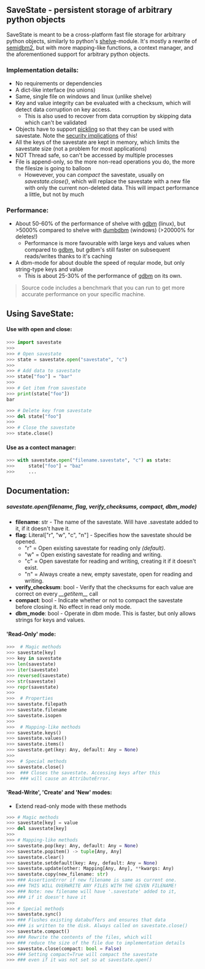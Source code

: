 ## SaveState - persistent storage of arbitrary python objects

SaveState is meant to be a cross-platform fast file storage for arbitrary python objects, similarly to python's [shelve](https://docs.python.org/3/library/shelve.html)-module.
It's mostly a rewrite of [semidbm2](https://github.com/quora/semidbm2), but with more mapping-like functions, a context manager, and the aforementioned support for arbitrary python objects.

### Implementation details:
- No requirements or dependencies
- A dict-like interface (no unions)
- Same, single file on windows and linux (unlike shelve)
- Key and value integrity can be evaluated with a checksum, which will detect data corruption on key access.
  - This is also used to recover from data corruption by skipping data which can't be validated
- Objects have to support [pickling](https://docs.python.org/3/library/pickle.html#module-pickle) so that they can be used with savestate.
Note the [security implications](https://docs.python.org/3/library/pickle.html#module-pickle) of this!
- All the keys of the savestate are kept in memory, which limits the savestate size (not a problem for most applications)
- NOT Thread safe, so can't be accessed by multiple processes
- File is append-only, so the more non-read operations you do, the more the filesize is going to balloon
  - Howevever, you can *compact* the savestate, usually on *savestate.close()*, which will replace the savestate with a new file with only the current non-deleted data.
  This will impact performance a little, but not by much
  
### Performance:
- About 50-60% of the performance of shelve with [gdbm](https://docs.python.org/3/library/dbm.html#module-dbm.gnu) (linux), 
  but >5000% compared to shelve with [dumbdbm](https://docs.python.org/3/library/dbm.html#module-dbm.dumb) (windows) (>20000% for deletes!)
  - Performance is more favourable with large keys and values when compared to [gdbm](https://docs.python.org/3/library/dbm.html#module-dbm.gnu), 
    but gdbm's still faster on subsequent reads/writes thanks to it's caching
- A dbm-mode for about double the speed of reqular mode, but only string-type keys and value
  - This is about 25-30% of the performance of [gdbm](https://docs.python.org/3/library/dbm.html#module-dbm.gnu) on its own.
  
> Source code includes a benchmark that you can run to get more accurate performance on your specific machine.

## Using SaveState:

#### Use with open and close:
```python
>>> import savestate
>>> 
>>> # Open savestate
>>> state = savestate.open("savestate", "c")
>>> 
>>> # Add data to savestate
>>> state["foo"] = "bar"
>>> 
>>> # Get item from savestate
>>> print(state["foo"])
bar

>>> # Delete key from savestate
>>> del state["foo"]
>>> 
>>> # Close the savestate
>>> state.close()
```

#### Use as a contect manager:

```python
>>> with savestate.open("filename.savestate", "c") as state:   
>>>     state["foo"] = "baz"                                                   
>>>     ...
```

## Documentation:

##### *savestate.open(filename, flag, verify_checksums, compact, dbm_mode)*
* **filename**: str - The name of the savestate. Will have .savestate added to it, if it doesn't have it.
* **flag**: Literal["r", "w", "c", "n"] - Specifies how the savestate should be opened.
  * "r" = Open existing savestate for reading only *(default)*.
  * "w" = Open existing savestate for reading and writing.
  * "c" = Open savestate for reading and writing, creating it if it doesn't exist.
  * "n" = Always create a new, empty savestate, open for reading and writing.
* **verify_checksum**: bool - Verify that the checksums for each value are correct on every *\_\_getitem\_\_* call
* **compact**: bool - Indicate whether or not to compact the savestate before closing it. No effect in read only mode.
* **dbm_mode**: bool -  Operate in dbm mode. This is faster, but only allows strings for keys and values.


#### 'Read-Only' mode:

```python
>>>  # Magic methods
>>> savestate[key]
>>> key in savestate
>>> len(savestate)
>>> iter(savestate)
>>> reversed(savestate)
>>> str(savestate)
>>> repr(savestate)
>>>
>>>  # Properties
>>> savestate.filepath
>>> savestate.filename
>>> savestate.isopen
>>>
>>>  # Mapping-like methods
>>> savestate.keys()
>>> savestate.values()
>>> savestate.items()
>>> savestate.get(key: Any, default: Any = None)
>>>
>>>  # Special methods
>>> savestate.close()
>>>  ### Closes the savestate. Accessing keys after this 
>>>  ### will cause an AttributeError.
```

#### 'Read-Write', 'Create' and 'New' modes:
- Extend read-only mode with these methods

```python
>>> # Magic methods
>>> savestate[key] = value
>>> del savestate[key]
>>> 
>>> # Mapping-like methods
>>> savestate.pop(key: Any, default: Any = None)
>>> savestate.popitem() -> tuple[Any, Any]
>>> savestate.clear()
>>> savestate.setdefault(key: Any, default: Any = None)
>>> savestate.update(other: Mapping[Any, Any], **kwargs: Any)
>>> savestate.copy(new_filename: str)
>>> ### AssertionError if new filename is same as current one.
>>> ### THIS WILL OVERWRITE ANY FILES WITH THE GIVEN FILENAME!
>>> ### Note: new filename will have '.savestate' added to it, 
>>> ### if it doesn't have it
>>>
>>> # Special methods
>>> savestate.sync()
>>> ### Flushes existing databuffers and ensures that data
>>> ### is written to the disk. Always called on savestate.close()
>>> savestate.compact()
>>> ### Rewrite the contents of the files, which will
>>> ### reduce the size of the file due to implementation details
>>> savestate.close(compact: bool = False)
>>> ### Setting compact=True will compact the savestate
>>> ### even if it was not set so at savestate.open()
```

